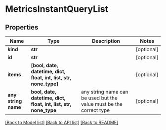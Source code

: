 # MetricsInstantQueryList


## Properties
Name | Type | Description | Notes
------------ | ------------- | ------------- | -------------
**kind** | **str** |  | [optional] 
**id** | **str** |  | [optional] 
**items** | **[bool, date, datetime, dict, float, int, list, str, none_type]** |  | [optional] 
**any string name** | **bool, date, datetime, dict, float, int, list, str, none_type** | any string name can be used but the value must be the correct type | [optional]

[[Back to Model list]](../README.md#documentation-for-models) [[Back to API list]](../README.md#documentation-for-api-endpoints) [[Back to README]](../README.md)


